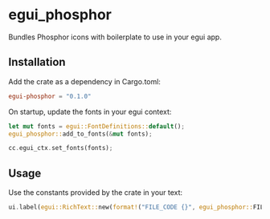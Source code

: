 # egui_phosphor

Bundles Phosphor icons with boilerplate to use in your egui app.

## Installation

Add the crate as a dependency in Cargo.toml:
```toml
egui-phosphor = "0.1.0"
```

On startup, update the fonts in your egui context:
```rust
let mut fonts = egui::FontDefinitions::default();
egui_phosphor::add_to_fonts(&mut fonts);

cc.egui_ctx.set_fonts(fonts);
```

## Usage

Use the constants provided by the crate in your text:
```rust
ui.label(egui::RichText::new(format!("FILE_CODE {}", egui_phosphor::FILE_CODE)).size(32.0));
```